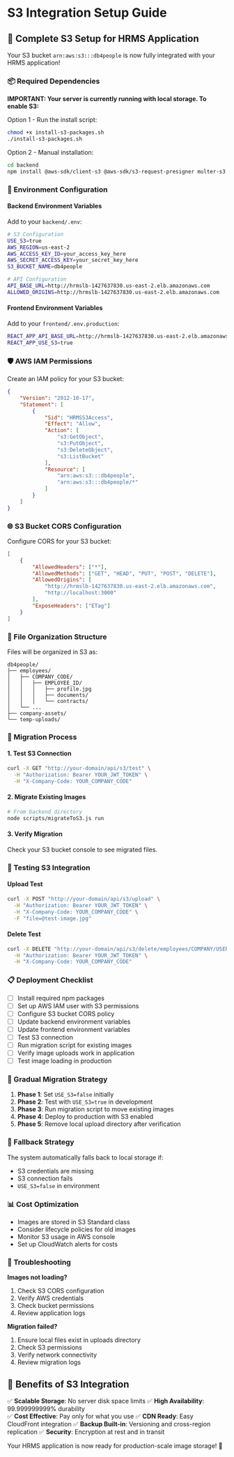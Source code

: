 # S3 Integration Setup Guide

## 🚀 Complete S3 Setup for HRMS Application

Your S3 bucket `arn:aws:s3:::db4people` is now fully integrated with your HRMS application!

### 📦 Required Dependencies
**IMPORTANT: Your server is currently running with local storage. To enable S3:**

Option 1 - Run the install script:
```bash
chmod +x install-s3-packages.sh
./install-s3-packages.sh
```

Option 2 - Manual installation:
```bash
cd backend
npm install @aws-sdk/client-s3 @aws-sdk/s3-request-presigner multer-s3 sharp uuid
```

### 🔧 Environment Configuration

#### Backend Environment Variables
Add to your `backend/.env`:
```bash
# S3 Configuration
USE_S3=true
AWS_REGION=us-east-2
AWS_ACCESS_KEY_ID=your_access_key_here
AWS_SECRET_ACCESS_KEY=your_secret_key_here
S3_BUCKET_NAME=db4people

# API Configuration
API_BASE_URL=http://hrmslb-1427637830.us-east-2.elb.amazonaws.com
ALLOWED_ORIGINS=http://hrmslb-1427637830.us-east-2.elb.amazonaws.com
```

#### Frontend Environment Variables
Add to your `frontend/.env.production`:
```bash
REACT_APP_API_BASE_URL=http://hrmslb-1427637830.us-east-2.elb.amazonaws.com
REACT_APP_USE_S3=true
```

### 🛡️ AWS IAM Permissions
Create an IAM policy for your S3 bucket:
```json
{
    "Version": "2012-10-17",
    "Statement": [
        {
            "Sid": "HRMSS3Access",
            "Effect": "Allow",
            "Action": [
                "s3:GetObject",
                "s3:PutObject",
                "s3:DeleteObject",
                "s3:ListBucket"
            ],
            "Resource": [
                "arn:aws:s3:::db4people",
                "arn:aws:s3:::db4people/*"
            ]
        }
    ]
}
```

### 🌐 S3 Bucket CORS Configuration
Configure CORS for your S3 bucket:
```json
[
    {
        "AllowedHeaders": ["*"],
        "AllowedMethods": ["GET", "HEAD", "PUT", "POST", "DELETE"],
        "AllowedOrigins": [
            "http://hrmslb-1427637830.us-east-2.elb.amazonaws.com",
            "http://localhost:3000"
        ],
        "ExposeHeaders": ["ETag"]
    }
]
```

### 📁 File Organization Structure
Files will be organized in S3 as:
```
db4people/
├── employees/
│   ├── COMPANY_CODE/
│   │   ├── EMPLOYEE_ID/
│   │   │   ├── profile.jpg
│   │   │   ├── documents/
│   │   │   └── contracts/
│   └── ...
├── company-assets/
└── temp-uploads/
```

### 🔄 Migration Process

#### 1. Test S3 Connection
```bash
curl -X GET "http://your-domain/api/s3/test" \
  -H "Authorization: Bearer YOUR_JWT_TOKEN" \
  -H "X-Company-Code: YOUR_COMPANY_CODE"
```

#### 2. Migrate Existing Images
```bash
# From backend directory
node scripts/migrateToS3.js run
```

#### 3. Verify Migration
Check your S3 bucket console to see migrated files.

### 🧪 Testing S3 Integration

#### Upload Test
```bash
curl -X POST "http://your-domain/api/s3/upload" \
  -H "Authorization: Bearer YOUR_JWT_TOKEN" \
  -H "X-Company-Code: YOUR_COMPANY_CODE" \
  -F "file=@test-image.jpg"
```

#### Delete Test
```bash
curl -X DELETE "http://your-domain/api/s3/delete/employees/COMPANY/USER_ID/profile.jpg" \
  -H "Authorization: Bearer YOUR_JWT_TOKEN" \
  -H "X-Company-Code: YOUR_COMPANY_CODE"
```

### 📋 Deployment Checklist

- [ ] Install required npm packages
- [ ] Set up AWS IAM user with S3 permissions
- [ ] Configure S3 bucket CORS policy
- [ ] Update backend environment variables
- [ ] Update frontend environment variables
- [ ] Test S3 connection
- [ ] Run migration script for existing images
- [ ] Verify image uploads work in application
- [ ] Test image loading in production

### 🔀 Gradual Migration Strategy

1. **Phase 1**: Set `USE_S3=false` initially
2. **Phase 2**: Test with `USE_S3=true` in development
3. **Phase 3**: Run migration script to move existing images
4. **Phase 4**: Deploy to production with S3 enabled
5. **Phase 5**: Remove local upload directory after verification

### 🚨 Fallback Strategy
The system automatically falls back to local storage if:
- S3 credentials are missing
- S3 connection fails
- `USE_S3=false` in environment

### 📊 Cost Optimization
- Images are stored in S3 Standard class
- Consider lifecycle policies for old images
- Monitor S3 usage in AWS console
- Set up CloudWatch alerts for costs

### 🔧 Troubleshooting

**Images not loading?**
1. Check S3 CORS configuration
2. Verify AWS credentials
3. Check bucket permissions
4. Review application logs

**Migration failed?**
1. Ensure local files exist in uploads directory
2. Check S3 permissions
3. Verify network connectivity
4. Review migration logs

## 🎉 Benefits of S3 Integration

✅ **Scalable Storage**: No server disk space limits
✅ **High Availability**: 99.999999999% durability  
✅ **Cost Effective**: Pay only for what you use
✅ **CDN Ready**: Easy CloudFront integration
✅ **Backup Built-in**: Versioning and cross-region replication
✅ **Security**: Encryption at rest and in transit

Your HRMS application is now ready for production-scale image storage! 🚀
